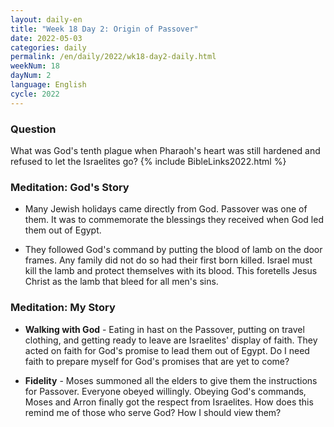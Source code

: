 ```yaml
---
layout: daily-en
title: "Week 18 Day 2: Origin of Passover"
date: 2022-05-03
categories: daily
permalink: /en/daily/2022/wk18-day2-daily.html
weekNum: 18
dayNum: 2
language: English
cycle: 2022
---
```

### Question     
What was God's tenth plague when Pharaoh's heart was still hardened and refused to let the Israelites go?
{% include BibleLinks2022.html %} 

### Meditation: God's Story   
+ Many Jewish holidays came directly from God. Passover was one of them. It was to commemorate the blessings they received when God led them out of Egypt. 

+ They followed God's command by putting the blood of lamb on the door frames. Any family did not do so had their first born killed. Israel must kill the lamb and protect themselves with its blood. This foretells Jesus Christ as the lamb that bleed for all men's sins. 

### Meditation: My Story   
+ **Walking with God** - Eating in hast on the Passover, putting on travel clothing, and getting ready to leave are Israelites' display of faith. They acted on faith for God's promise to lead them out of Egypt. Do I need faith to prepare myself for God's promises that are yet to come? 

+ **Fidelity** - Moses summoned all the elders to give them the instructions for Passover. Everyone obeyed willingly. Obeying God's commands, Moses and Arron finally got the respect from Israelites. How does this remind me of those who serve God? How I should view them? 
